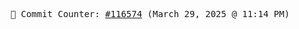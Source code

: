 <p align="center">
    <samp>
        📮 Commit Counter: <a href="https://github.com/Javascript-void0/Javascript-void0/commits/main">#116574</a> (March 29, 2025 @ 11:14 PM)
    </samp>
</p>